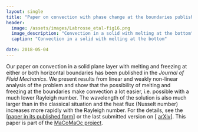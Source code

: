```yaml
---
layout: single
title: "Paper on convection with phase change at the boundaries published in J. Fluid Mech."
header:
  image: /assets/images/Labrosse_etal-fig16.png
  image_description: "Convection in a solid with melting at the bottom"
  caption: "Convection in a solid with melting at the bottom"

date: 2018-05-04
---
```


Our paper on convection in a solid plane layer with melting and
freezing at either or both horizontal boundaries has been published in
the *Journal of Fluid Mechanics*. We present results from linear and
weakly non-linear analysis of the problem and show that the
possibility of melting and freezing at the boundaries make convection
a lot easier, i.e. possible with a much lower Rayleigh number. The
wavelength of the solution is also much larger than in the classical
situation and the heat flux (Nusselt number) increases more rapidly
with the Rayleigh number. For the details, see the
[<a href='http://dx.doi.org/10.1017/jfm.2018.258'>paper in its published form</a>]
or the last submitted version
on [&nbsp;<a href="https://arxiv.org/abs/1708.00791">arXiv</a>]. This
paper is part of the [MaCoMaOc project](/MaCoMaOc/).
